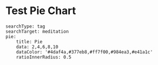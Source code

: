 # Test Pie Chart

``` tracker
searchType: tag
searchTarget: meditation
pie:
    title: Pie
	data: 2,4,6,8,10
	dataColor: '#4daf4a,#377eb8,#ff7f00,#984ea3,#e41a1c'
	ratioInnerRadius: 0.5
```

